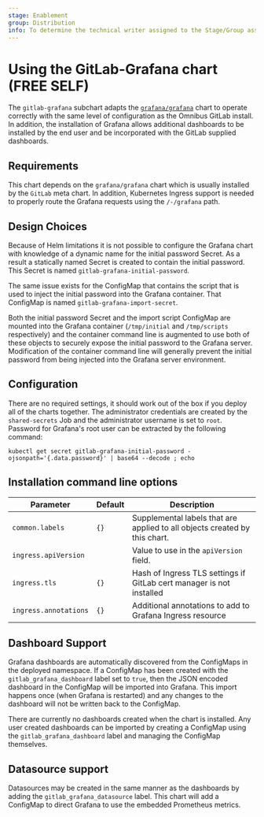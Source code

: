 ```yaml
---
stage: Enablement
group: Distribution
info: To determine the technical writer assigned to the Stage/Group associated with this page, see https://about.gitlab.com/handbook/engineering/ux/technical-writing/#assignments
---
```


# Using the GitLab-Grafana chart **(FREE SELF)**

The `gitlab-grafana` subchart adapts the [`grafana/grafana`](https://artifacthub.io/packages/helm/grafana/grafana)
chart to operate correctly with the same level of configuration as the Omnibus
GitLab install. In addition, the installation of Grafana allows additional
dashboards to be installed by the end user and be incorporated with the
GitLab supplied dashboards.

## Requirements

This chart depends on the `grafana/grafana` chart which is usually installed
by the `GitLab` meta chart. In addition, Kubernetes Ingress support is
needed to properly route the Grafana requests using the `/-/grafana` path.

## Design Choices

Because of Helm limitations it is not possible to configure the Grafana
chart with knowledge of a dynamic name for the initial password Secret.
As a result a statically named Secret is created to contain the initial
password. This Secret is named `gitlab-grafana-initial-password`.

The same issue exists for the ConfigMap that contains the script that
is used to inject the initial password into the Grafana container. That
ConfigMap is named `gitlab-grafana-import-secret`.

Both the initial password Secret and the import script ConfigMap are
mounted into the Grafana container (`/tmp/initial` and `/tmp/scripts`
respectively) and the container command line is augmented to use both
of these objects to securely expose the initial password to the
Grafana server. Modification of the container command line will
generally prevent the initial password from being injected into the
Grafana server environment.

## Configuration

There are no required settings, it should work out of the box if you deploy
all of the charts together. The administrator credentials are created by
the `shared-secrets` Job and the administrator username is set to `root`.
Password for Grafana's root user can be extracted by the following command:

```shell
kubectl get secret gitlab-grafana-initial-password -ojsonpath='{.data.password}' | base64 --decode ; echo
```

## Installation command line options

| Parameter             | Default | Description                                                          |
|-----------------------|---------|----------------------------------------------------------------------|
| `common.labels`       | `{}`    | Supplemental labels that are applied to all objects created by this chart.  |
| `ingress.apiVersion`  |         | Value to use in the `apiVersion` field. |
| `ingress.tls`         | `{}`    | Hash of Ingress TLS settings if GitLab cert manager is not installed |
| `ingress.annotations` | `{}`    | Additional annotations to add to Grafana Ingress resource            |

## Dashboard Support

Grafana dashboards are automatically discovered from the ConfigMaps in
the deployed namespace. If a ConfigMap has been created with the
`gitlab_grafana_dashboard` label set to `true`, then the JSON encoded
dashboard in the ConfigMap will be imported into Grafana. This import happens
once (when Grafana is restarted) and any changes to the dashboard will not be
written back to the ConfigMap.

There are currently no dashboards created when the chart is installed. Any
user created dashboards can be imported by creating a ConfigMap using the
`gitlab_grafana_dashboard` label and managing the ConfigMap themselves.

## Datasource support

Datasources may be created in the same manner as the dashboards by adding
the `gitlab_grafana_datasource` label. This chart will add a ConfigMap
to direct Grafana to use the embedded Prometheus metrics.
